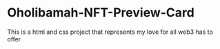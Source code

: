 # Oholibamah-NFT-Preview-Card
This is a html and css project that represents my love for all web3 has to offer
